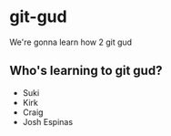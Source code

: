 # git-gud

We're gonna learn how 2 git gud

## Who's learning to git gud?
 * Suki
 * Kirk
 * Craig
 * Josh Espinas
